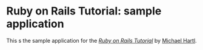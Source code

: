 # Ruby on Rails Tutorial: sample application

This s the sample application for the [*Ruby on Rails Tutorial*](http://railstutorial.org/) by [Michael Hartl](http://michaelhartl.com).